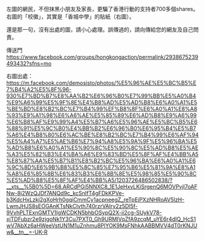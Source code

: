 左圖的網民，不但抹黑小朋友及家長，更騙了香港行動的支持者700多個shares。右圖的「校徽」，其實是「香城中學」的貼紙（右圖）。

還是那一句，沒有出處的圖，請小心處理。誤傳過的，請向傳給您的網友及自己問責。

傳送門
https://www.facebook.com/groups/hongkongaction/permalink/2938675239493432?sfns=mo

右圖出處：
https://m.facebook.com/demosisto/photos/%E5%96%AE%E5%BC%B5%E7%B4%A2%E5%8F%96-930%E7%BD%B7%E8%AA%B2%E6%96%B0%E7%99%BB%E5%A0%B4%E9%A6%99%E5%9F%8E%E4%B8%AD%E5%AD%B8%E6%A0%A1%E5%BE%BD%E8%B2%BC%E7%B4%99%EF%B8%8F%E6%A0%A1%E8%A8%93%E9%A1%98%E6%A6%AE%E5%85%89%E6%AD%B8%E9%A6%99%E6%B8%AF%E9%99%A4%E5%B7%A6%E5%96%AE%E5%BC%B5%E6%88%91%E5%9C%B0%E4%BB%B2%E6%96%B0%E6%95%B4%E5%B7%A6%E4%B8%80%E6%AC%BE%E8%B2%BC%E7%B4%99%E6%AF%94%E5%A4%A7%E5%AE%B6%E7%94%A8%E5%9A%9F%E5%96%BA%E5%AD%B8%E6%A0%A1%E5%90%8C%E5%90%8C%E5%AD%B8%E5%AE%A3%E5%82%B3%E4%BA%A6%E9%83%BD%E5%8F%AF%E4%BB%A5%E8%87%AA%E5%B7%B1%E8%B2%BC%E5%96%BA%E6%A0%A1%E6%9C%8D%E6%9B%B8%E5%8C%85%E7%95%B6%E5%81%9A%E8%A1%A8%E6%85%8B%E6%83%B3%E6%8B%8E%E5%98%85%E5%90%8C%E5%AD%B8%E5%8F%AF%E4%BB%A5/1203726486502838/?__xts__%5B0%5D=68.ARCdPGi5NNXC8_1E1JeHxvLKiSrgenQ6MOVPvjl7oAFNw-8j2WzQJDf7ANQd9c_kcSnIfT4gFDkKPVe-b3KdcHxLzkj2gXoHrh0gqiCmmCy1acpneegZ_reTpEjPXzNHRoAV5lzH-LwmJHJS8sEOGAnKTsNkClvth740rzrVAIry2z5Dl5f-9VvhPLTExnGMTV1IgWCDKN5bhbOSypQ2X-ii2cg-SUykV78-xjTDFubzr2e9zjgoNk1Y3Cu7PXT0_Gh9URMIVqZfA9zcqM_uYE6r4dIQ_HcS1wV7AbXz6aHWeeVstUN1M1uZnhmu8PlYOK9MsFNhkAABBMVV4dT0rKNJUw&__tn__=-UK-R